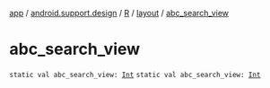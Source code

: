 [app](../../../index.md) / [android.support.design](../../index.md) / [R](../index.md) / [layout](index.md) / [abc_search_view](./abc_search_view.md)

# abc_search_view

`static val abc_search_view: `[`Int`](https://kotlinlang.org/api/latest/jvm/stdlib/kotlin/-int/index.html)
`static val abc_search_view: `[`Int`](https://kotlinlang.org/api/latest/jvm/stdlib/kotlin/-int/index.html)